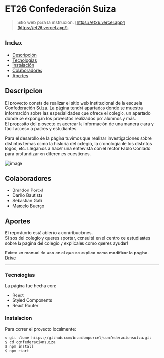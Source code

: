 # ET26 Confederación Suiza

>Sitio web para la institución. [https://et26.vercel.app/](https://et26.vercel.app/).

## Index
* [Descripción](#descripcion)
* [Tecnologias](#tecnologias)
* [Instalación](#instalacion)
* [Colaboradores](#colaboradores)
* [Aportes](#aportes)

## Descripcion
  El proyecto consta de realizar el sitio web institucional de la escuela Confederación Suiza.
La página tendrá apartados donde se muestra información sobre las especialidades que ofrece el colegio, un apartado donde se expongan los proyectos realizados por alumnos y más. <br>
El proposito del proyecto es acercar la información de una manera clara y fácil acceso a padres y estudiantes.

Para el desarollo de la página tuvimos que realizar investigaciones sobre distintos temas como la historia del colegio, la cronologia de los distintos logos, etc. 
Llegamos a hacer una entrevista con el rector Pablo Conrado para profundizar en diferentes cuestiones.

![image](https://user-images.githubusercontent.com/66080281/181661202-220c4cc0-b8d9-4ed2-bed9-b285af5d708c.png)

## Colaboradores
- Brandon Porcel
- Danilo Bautista
- Sebastian Galli
- Marcelo Buergo

## Aportes
El repositorio está abierto a contribuciones. <br>
Si sos del colegio y queres aportar, consultá en el centro de estudiantes sobre la pagina del colegio y explicales como queres ayudar!

Existe un manual de uso en el que se explica como modificar la pagina. [Drive](https://docs.google.com/document/d/13Q-LhzdSwG1pHdHgYyHmJhZz1SDtCVYylg3UF7fjS8E/edit?usp=sharing)

<hr/> 

### Tecnologias
La página fue hecha con:
* React
* Styled Components
* React Router
	
### Instalacion
Para correr el proyecto localmente:

```
$ git clone https://github.com/brandonporcel/confederacionsuiza.git
$ cd confederacionsuiza
$ npm install
$ npm start
```
